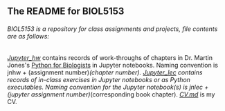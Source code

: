 ## The README for BIOL5153
###### BIOL5153 is a repository for class assignments and projects, file contents are as follows:
*[Jupyter_hw](https://github.com/kjjudy/BIOL5153/tree/master/Jupyter_hw)* contains records of work-throughs of chapters in Dr. Martin Jones's [Python for Biologists](https://pythonforbiologists.com/) in Jupyter notebooks.  Naming convention is jnhw + \(assignment number\)_\(chapter number\).
*[Jupyter_lec](https://github.com/kjjudy/BIOL5153/tree/master/Jupyter_lec)* contains records of in-class exercises in Jupyter notebooks or as Python executables.  Naming convention for the Jupyter notebook(s) is jnlec +\(jupyter assignment number\)_(corresponding book chapter\).
*[CV.md](https://github.com/kjjudy/BIOL5153/blob/master/CV.md)* is my CV.
